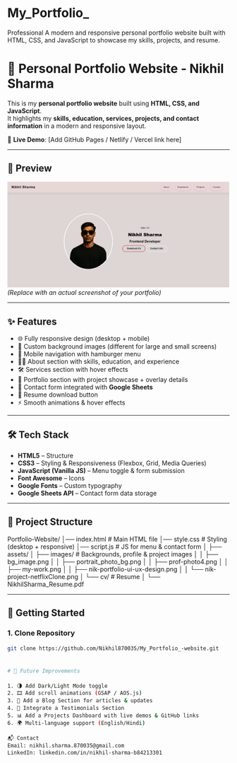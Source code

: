 # My_Portfolio_
Professional  A modern and responsive personal portfolio website built with HTML, CSS, and JavaScript to showcase my skills, projects, and resume. 

# 🌟 Personal Portfolio Website - Nikhil Sharma

This is my **personal portfolio website** built using **HTML, CSS, and JavaScript**.  
It highlights my **skills, education, services, projects, and contact information** in a modern and responsive layout.

🔗 **Live Demo**: [Add GitHub Pages / Netlify / Vercel link here]

---

## 📸 Preview
![Portfolio Screenshot](assets/images/my-work.png)  
*(Replace with an actual screenshot of your portfolio)*

---

## ✨ Features
- 🌐 Fully responsive design (desktop + mobile)
- 🎨 Custom background images (different for large and small screens)
- 📱 Mobile navigation with hamburger menu
- 👨‍💻 About section with skills, education, and experience
- 🛠 Services section with hover effects
- 💼 Portfolio section with project showcase + overlay details
- 📩 Contact form integrated with **Google Sheets**
- 📄 Resume download button
- ⚡ Smooth animations & hover effects

---

## 🛠️ Tech Stack
- **HTML5** – Structure
- **CSS3** – Styling & Responsiveness (Flexbox, Grid, Media Queries)
- **JavaScript (Vanilla JS)** – Menu toggle & form submission
- **Font Awesome** – Icons
- **Google Fonts** – Custom typography
- **Google Sheets API** – Contact form data storage

---

## 📂 Project Structure
Portfolio-Website/
│── index.html # Main HTML file
│── style.css # Styling (desktop + responsive)
│── script.js # JS for menu & contact form
│
├── assets/
│ ├── images/ # Backgrounds, profile & project images
│ │ ├── bg_image.png
│ │ ├── portrait_photo_bg.png
│ │ ├── prof-photo4.png
│ │ ├── my-work.png
│ │ ├── nik-portfolio-ui-ux-design.png
│ │ └── nik-project-netflixClone.png
│ └── cv/ # Resume
│ └── NikhilSharma_Resume.pdf


---

## 🚀 Getting Started

### 1. Clone Repository
```bash
git clone https://github.com/Nikhil870035/My_Portfolio_-website.git


# 🔮 Future Improvements

1. 🌗 Add Dark/Light Mode toggle
2. 🎞 Add scroll animations (GSAP / AOS.js)
3. 📰 Add a Blog Section for articles & updates
4. 🎤 Integrate a Testimonials Section
5. 📊 Add a Projects Dashboard with live demos & GitHub links
6. 🌍 Multi-language support (English/Hindi)

📬 Contact
Email: nikhil.sharma.870035@gmail.com
LinkedIn: linkedin.com/in/nikhil-sharma-b84213301
